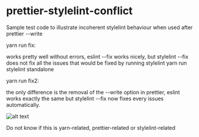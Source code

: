 # prettier-stylelint-conflict
Sample test code to illustrate incoherent stylelint behaviour when used after prettier --write


yarn run fix:

works pretty well without errors, eslint --fix works nicely, but stylelint --fix does not fix all the issues that would be fixed by running stylelint yarn run stylelint standalone


yarn run fix2:

the only difference is the removal of the --write option in prettier, eslint works exactly the same but stylelint --fix now fixes every issues automatically.


![alt text](https://i.kym-cdn.com/photos/images/newsfeed/000/173/576/Wat8.jpg "Wat")


Do not know if this is yarn-related, prettier-related or stylelint-related
